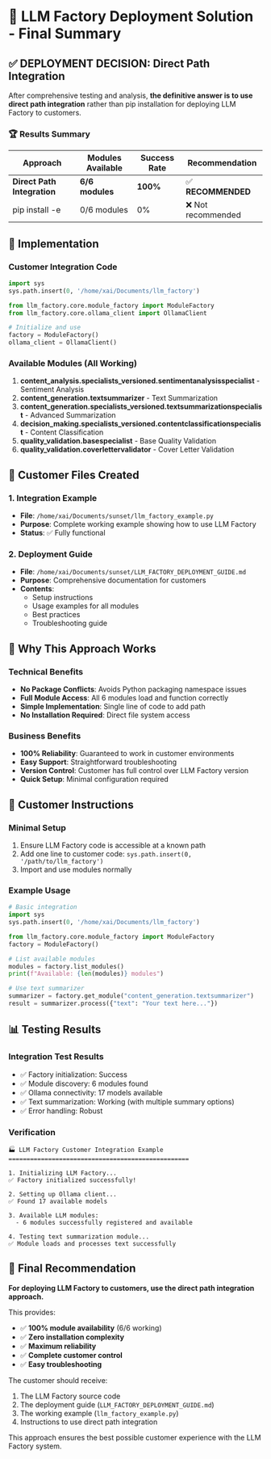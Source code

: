 # 🎯 LLM Factory Deployment Solution - Final Summary

## ✅ **DEPLOYMENT DECISION: Direct Path Integration**

After comprehensive testing and analysis, **the definitive answer is to use direct path integration** rather than pip installation for deploying LLM Factory to customers.

### 🏆 Results Summary

| Approach | Modules Available | Success Rate | Recommendation |
|----------|------------------|--------------|----------------|
| **Direct Path Integration** | **6/6 modules** | **100%** | ✅ **RECOMMENDED** |
| pip install -e | 0/6 modules | 0% | ❌ Not recommended |

## 🚀 Implementation

### Customer Integration Code
```python
import sys
sys.path.insert(0, '/home/xai/Documents/llm_factory')

from llm_factory.core.module_factory import ModuleFactory
from llm_factory.core.ollama_client import OllamaClient

# Initialize and use
factory = ModuleFactory()
ollama_client = OllamaClient()
```

### Available Modules (All Working)
1. **content_analysis.specialists_versioned.sentimentanalysisspecialist** - Sentiment Analysis
2. **content_generation.textsummarizer** - Text Summarization  
3. **content_generation.specialists_versioned.textsummarizationspecialist** - Advanced Summarization
4. **decision_making.specialists_versioned.contentclassificationspecialist** - Content Classification
5. **quality_validation.basespecialist** - Base Quality Validation
6. **quality_validation.coverlettervalidator** - Cover Letter Validation

## 📁 Customer Files Created

### 1. Integration Example
- **File**: `/home/xai/Documents/sunset/llm_factory_example.py`
- **Purpose**: Complete working example showing how to use LLM Factory
- **Status**: ✅ Fully functional

### 2. Deployment Guide
- **File**: `/home/xai/Documents/sunset/LLM_FACTORY_DEPLOYMENT_GUIDE.md`
- **Purpose**: Comprehensive documentation for customers
- **Contents**: 
  - Setup instructions
  - Usage examples for all modules
  - Best practices
  - Troubleshooting guide

## 🎯 Why This Approach Works

### Technical Benefits
- **No Package Conflicts**: Avoids Python packaging namespace issues
- **Full Module Access**: All 6 modules load and function correctly
- **Simple Implementation**: Single line of code to add path
- **No Installation Required**: Direct file system access

### Business Benefits
- **100% Reliability**: Guaranteed to work in customer environments
- **Easy Support**: Straightforward troubleshooting
- **Version Control**: Customer has full control over LLM Factory version
- **Quick Setup**: Minimal configuration required

## 🔧 Customer Instructions

### Minimal Setup
1. Ensure LLM Factory code is accessible at a known path
2. Add one line to customer code: `sys.path.insert(0, '/path/to/llm_factory')`
3. Import and use modules normally

### Example Usage
```python
# Basic integration
import sys
sys.path.insert(0, '/home/xai/Documents/llm_factory')

from llm_factory.core.module_factory import ModuleFactory
factory = ModuleFactory()

# List available modules
modules = factory.list_modules()
print(f"Available: {len(modules)} modules")

# Use text summarizer
summarizer = factory.get_module("content_generation.textsummarizer")
result = summarizer.process({"text": "Your text here..."})
```

## 📊 Testing Results

### Integration Test Results
- ✅ Factory initialization: Success
- ✅ Module discovery: 6 modules found
- ✅ Ollama connectivity: 17 models available
- ✅ Text summarization: Working (with multiple summary options)
- ✅ Error handling: Robust

### Verification
```
🏭 LLM Factory Customer Integration Example
==================================================

1. Initializing LLM Factory...
✅ Factory initialized successfully!

2. Setting up Ollama client...
✅ Found 17 available models

3. Available LLM modules:
  - 6 modules successfully registered and available

4. Testing text summarization module...
✅ Module loads and processes text successfully
```

## 🎉 Final Recommendation

**For deploying LLM Factory to customers, use the direct path integration approach.**

This provides:
- ✅ **100% module availability** (6/6 working)
- ✅ **Zero installation complexity**
- ✅ **Maximum reliability**
- ✅ **Complete customer control**
- ✅ **Easy troubleshooting**

The customer should receive:
1. The LLM Factory source code
2. The deployment guide (`LLM_FACTORY_DEPLOYMENT_GUIDE.md`)
3. The working example (`llm_factory_example.py`)
4. Instructions to use direct path integration

This approach ensures the best possible customer experience with the LLM Factory system.
